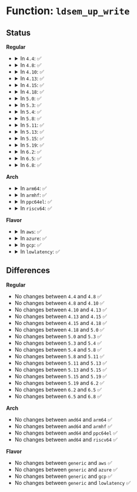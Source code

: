 # Function: <code>ldsem_up_write</code>

## Status
<b>Regular</b>
<ul>
<li>
<details>
<summary>In <code>4.4</code>: ✅</summary>

```c
void ldsem_up_write(struct ld_semaphore *sem);
```

**Collision:** Unique Global

**Inline:** No

**Transformation:** False

**Instances:**

```
In drivers/tty/tty_ldsem.c (ffffffff814ebe30)
Location: drivers/tty/tty_ldsem.c:430
Inline: False
Direct callers:
  - drivers/tty/tty_ldisc.c:tty_set_ldisc
  - drivers/tty/tty_ldisc.c:tty_set_ldisc
  - drivers/tty/tty_ldisc.c:tty_set_ldisc
  - drivers/tty/tty_ldisc.c:tty_ldisc_hangup
  - drivers/tty/tty_ldisc.c:tty_ldisc_release
  - drivers/tty/tty_ldisc.c:tty_ldisc_release
  - drivers/tty/tty_ldisc.c:tty_ldisc_release
  - drivers/tty/tty_ldisc.c:tty_ldisc_release
  - drivers/tty/tty_ldisc.c:tty_ldisc_release
```
**Symbols:**

```
ffffffff814ebe30-ffffffff814ebe53: ldsem_up_write (STB_GLOBAL)
```
</details>
</li>
<li>
<details>
<summary>In <code>4.8</code>: ✅</summary>

```c
void ldsem_up_write(struct ld_semaphore *sem);
```

**Collision:** Unique Global

**Inline:** No

**Transformation:** False

**Instances:**

```
In drivers/tty/tty_ldsem.c (ffffffff8153ce70)
Location: drivers/tty/tty_ldsem.c:430
Inline: False
Direct callers:
  - drivers/tty/tty_ldisc.c:tty_ldisc_release
  - drivers/tty/tty_ldisc.c:tty_ldisc_release
  - drivers/tty/tty_ldisc.c:tty_ldisc_release
  - drivers/tty/tty_ldisc.c:tty_ldisc_release
  - drivers/tty/tty_ldisc.c:tty_ldisc_release
  - drivers/tty/tty_ldisc.c:tty_ldisc_hangup
  - drivers/tty/tty_ldisc.c:tty_set_ldisc
```
**Symbols:**

```
ffffffff8153ce70-ffffffff8153ce93: ldsem_up_write (STB_GLOBAL)
```
</details>
</li>
<li>
<details>
<summary>In <code>4.10</code>: ✅</summary>

```c
void ldsem_up_write(struct ld_semaphore *sem);
```

**Collision:** Unique Global

**Inline:** No

**Transformation:** False

**Instances:**

```
In drivers/tty/tty_ldsem.c (ffffffff815694c0)
Location: drivers/tty/tty_ldsem.c:430
Inline: False
Direct callers:
  - drivers/tty/tty_ldisc.c:tty_ldisc_release
  - drivers/tty/tty_ldisc.c:tty_ldisc_release
  - drivers/tty/tty_ldisc.c:tty_ldisc_release
  - drivers/tty/tty_ldisc.c:tty_ldisc_release
  - drivers/tty/tty_ldisc.c:tty_ldisc_release
  - drivers/tty/tty_ldisc.c:tty_ldisc_hangup
  - drivers/tty/tty_ldisc.c:tty_set_ldisc
```
**Symbols:**

```
ffffffff815694c0-ffffffff815694e3: ldsem_up_write (STB_GLOBAL)
```
</details>
</li>
<li>
<details>
<summary>In <code>4.13</code>: ✅</summary>

```c
void ldsem_up_write(struct ld_semaphore *sem);
```

**Collision:** Unique Global

**Inline:** No

**Transformation:** False

**Instances:**

```
In drivers/tty/tty_ldsem.c (ffffffff8157ca10)
Location: drivers/tty/tty_ldsem.c:430
Inline: False
Direct callers:
  - drivers/tty/tty_ldisc.c:tty_ldisc_release
  - drivers/tty/tty_ldisc.c:tty_ldisc_release
  - drivers/tty/tty_ldisc.c:tty_ldisc_release
  - drivers/tty/tty_ldisc.c:tty_ldisc_release
  - drivers/tty/tty_ldisc.c:tty_ldisc_release
  - drivers/tty/tty_ldisc.c:tty_ldisc_release
  - drivers/tty/tty_ldisc.c:tty_ldisc_hangup
  - drivers/tty/tty_ldisc.c:tty_set_ldisc
```
**Symbols:**

```
ffffffff8157ca10-ffffffff8157ca34: ldsem_up_write (STB_GLOBAL)
```
</details>
</li>
<li>
<details>
<summary>In <code>4.15</code>: ✅</summary>

```c
void ldsem_up_write(struct ld_semaphore *sem);
```

**Collision:** Unique Global

**Inline:** No

**Transformation:** False

**Instances:**

```
In drivers/tty/tty_ldsem.c (ffffffff815e1530)
Location: drivers/tty/tty_ldsem.c:428
Inline: False
Direct callers:
  - drivers/tty/tty_ldisc.c:tty_ldisc_release
  - drivers/tty/tty_ldisc.c:tty_ldisc_release
  - drivers/tty/tty_ldisc.c:tty_ldisc_release
  - drivers/tty/tty_ldisc.c:tty_ldisc_release
  - drivers/tty/tty_ldisc.c:tty_ldisc_release
  - drivers/tty/tty_ldisc.c:tty_ldisc_release
  - drivers/tty/tty_ldisc.c:tty_ldisc_hangup
  - drivers/tty/tty_ldisc.c:tty_set_ldisc
```
**Symbols:**

```
ffffffff815e1530-ffffffff815e1554: ldsem_up_write (STB_GLOBAL)
```
</details>
</li>
<li>
<details>
<summary>In <code>4.18</code>: ✅</summary>

```c
void ldsem_up_write(struct ld_semaphore *sem);
```

**Collision:** Unique Global

**Inline:** No

**Transformation:** False

**Instances:**

```
In drivers/tty/tty_ldsem.c (ffffffff8161a7b0)
Location: drivers/tty/tty_ldsem.c:428
Inline: False
Direct callers:
  - drivers/tty/tty_ldisc.c:tty_ldisc_release
  - drivers/tty/tty_ldisc.c:tty_ldisc_release
  - drivers/tty/tty_ldisc.c:tty_ldisc_release
  - drivers/tty/tty_ldisc.c:tty_ldisc_release
  - drivers/tty/tty_ldisc.c:tty_ldisc_release
  - drivers/tty/tty_ldisc.c:tty_ldisc_hangup
  - drivers/tty/tty_ldisc.c:tty_set_ldisc
```
**Symbols:**

```
ffffffff8161a7b0-ffffffff8161a7d4: ldsem_up_write (STB_GLOBAL)
```
</details>
</li>
<li>
<details>
<summary>In <code>5.0</code>: ✅</summary>

```c
void ldsem_up_write(struct ld_semaphore *sem);
```

**Collision:** Unique Global

**Inline:** No

**Transformation:** False

**Instances:**

```
In drivers/tty/tty_ldsem.c (ffffffff81637a10)
Location: drivers/tty/tty_ldsem.c:404
Inline: False
Direct callers:
  - drivers/tty/tty_ldisc.c:tty_ldisc_release
  - drivers/tty/tty_ldisc.c:tty_ldisc_release
  - drivers/tty/tty_ldisc.c:tty_ldisc_release
  - drivers/tty/tty_ldisc.c:tty_ldisc_release
  - drivers/tty/tty_ldisc.c:tty_ldisc_release
  - drivers/tty/tty_ldisc.c:tty_ldisc_unlock
```
**Symbols:**

```
ffffffff81637a10-ffffffff81637a34: ldsem_up_write (STB_GLOBAL)
```
</details>
</li>
<li>
<details>
<summary>In <code>5.3</code>: ✅</summary>

```c
void ldsem_up_write(struct ld_semaphore *sem);
```

**Collision:** Unique Global

**Inline:** No

**Transformation:** False

**Instances:**

```
In drivers/tty/tty_ldsem.c (ffffffff8166bcd0)
Location: drivers/tty/tty_ldsem.c:403
Inline: False
Direct callers:
  - drivers/tty/tty_ldisc.c:tty_ldisc_release
  - drivers/tty/tty_ldisc.c:tty_ldisc_release
  - drivers/tty/tty_ldisc.c:tty_ldisc_release
  - drivers/tty/tty_ldisc.c:tty_ldisc_release
  - drivers/tty/tty_ldisc.c:tty_ldisc_release
  - drivers/tty/tty_ldisc.c:tty_ldisc_unlock
```
**Symbols:**

```
ffffffff8166bcd0-ffffffff8166bcf3: ldsem_up_write (STB_GLOBAL)
```
</details>
</li>
<li>
<details>
<summary>In <code>5.4</code>: ✅</summary>

```c
void ldsem_up_write(struct ld_semaphore *sem);
```

**Collision:** Unique Global

**Inline:** No

**Transformation:** False

**Instances:**

```
In drivers/tty/tty_ldsem.c (ffffffff8168e340)
Location: drivers/tty/tty_ldsem.c:403
Inline: False
Direct callers:
  - drivers/tty/tty_ldisc.c:tty_ldisc_release
  - drivers/tty/tty_ldisc.c:tty_ldisc_release
  - drivers/tty/tty_ldisc.c:tty_ldisc_release
  - drivers/tty/tty_ldisc.c:tty_ldisc_release
  - drivers/tty/tty_ldisc.c:tty_ldisc_release
  - drivers/tty/tty_ldisc.c:tty_ldisc_unlock
```
**Symbols:**

```
ffffffff8168e340-ffffffff8168e363: ldsem_up_write (STB_GLOBAL)
```
</details>
</li>
<li>
<details>
<summary>In <code>5.8</code>: ✅</summary>

```c
void ldsem_up_write(struct ld_semaphore *sem);
```

**Collision:** Unique Global

**Inline:** No

**Transformation:** False

**Instances:**

```
In drivers/tty/tty_ldsem.c (ffffffff81740600)
Location: drivers/tty/tty_ldsem.c:403
Inline: False
Direct callers:
  - drivers/tty/tty_ldisc.c:tty_ldisc_release
  - drivers/tty/tty_ldisc.c:tty_ldisc_release
  - drivers/tty/tty_ldisc.c:tty_ldisc_release
  - drivers/tty/tty_ldisc.c:tty_ldisc_unlock
```
**Symbols:**

```
ffffffff81740600-ffffffff81740623: ldsem_up_write (STB_GLOBAL)
```
</details>
</li>
<li>
<details>
<summary>In <code>5.11</code>: ✅</summary>

```c
void ldsem_up_write(struct ld_semaphore *sem);
```

**Collision:** Unique Global

**Inline:** No

**Transformation:** False

**Instances:**

```
In drivers/tty/tty_ldsem.c (ffffffff8175c530)
Location: drivers/tty/tty_ldsem.c:403
Inline: False
Direct callers:
  - drivers/tty/tty_ldisc.c:tty_ldisc_release
  - drivers/tty/tty_ldisc.c:tty_ldisc_release
  - drivers/tty/tty_ldisc.c:tty_ldisc_release
  - drivers/tty/tty_ldisc.c:tty_ldisc_unlock
```
**Symbols:**

```
ffffffff8175c530-ffffffff8175c553: ldsem_up_write (STB_GLOBAL)
```
</details>
</li>
<li>
<details>
<summary>In <code>5.13</code>: ✅</summary>

```c
void ldsem_up_write(struct ld_semaphore *sem);
```

**Collision:** Unique Global

**Inline:** No

**Transformation:** False

**Instances:**

```
In drivers/tty/tty_ldsem.c (ffffffff817403d0)
Location: drivers/tty/tty_ldsem.c:403
Inline: False
Direct callers:
  - drivers/tty/tty_ldisc.c:tty_ldisc_release
  - drivers/tty/tty_ldisc.c:tty_ldisc_release
  - drivers/tty/tty_ldisc.c:tty_ldisc_release
  - drivers/tty/tty_ldisc.c:tty_ldisc_release
  - drivers/tty/tty_ldisc.c:tty_ldisc_release
  - drivers/tty/tty_ldisc.c:tty_ldisc_unlock
```
**Symbols:**

```
ffffffff817403d0-ffffffff817403f3: ldsem_up_write (STB_GLOBAL)
```
</details>
</li>
<li>
<details>
<summary>In <code>5.15</code>: ✅</summary>

```c
void ldsem_up_write(struct ld_semaphore *sem);
```

**Collision:** Unique Global

**Inline:** No

**Transformation:** False

**Instances:**

```
In drivers/tty/tty_ldsem.c (ffffffff817c0bb0)
Location: drivers/tty/tty_ldsem.c:403
Inline: False
Direct callers:
  - drivers/tty/tty_ldisc.c:tty_ldisc_release
  - drivers/tty/tty_ldisc.c:tty_ldisc_release
  - drivers/tty/tty_ldisc.c:tty_ldisc_release
  - drivers/tty/tty_ldisc.c:tty_ldisc_release
  - drivers/tty/tty_ldisc.c:tty_ldisc_release
  - drivers/tty/tty_ldisc.c:tty_ldisc_unlock
```
**Symbols:**

```
ffffffff817c0bb0-ffffffff817c0bd3: ldsem_up_write (STB_GLOBAL)
```
</details>
</li>
<li>
<details>
<summary>In <code>5.19</code>: ✅</summary>

```c
void ldsem_up_write(struct ld_semaphore *sem);
```

**Collision:** Unique Global

**Inline:** No

**Transformation:** False

**Instances:**

```
In drivers/tty/tty_ldsem.c (ffffffff818fd4a0)
Location: drivers/tty/tty_ldsem.c:403
Inline: False
Direct callers:
  - drivers/tty/tty_ldisc.c:tty_ldisc_release
  - drivers/tty/tty_ldisc.c:tty_ldisc_release
  - drivers/tty/tty_ldisc.c:tty_ldisc_release
  - drivers/tty/tty_ldisc.c:tty_ldisc_release
  - drivers/tty/tty_ldisc.c:tty_ldisc_release
  - drivers/tty/tty_ldisc.c:tty_ldisc_unlock
```
**Symbols:**

```
ffffffff818fd4a0-ffffffff818fd4d7: ldsem_up_write (STB_GLOBAL)
```
</details>
</li>
<li>
<details>
<summary>In <code>6.2</code>: ✅</summary>

```c
void ldsem_up_write(struct ld_semaphore *sem);
```

**Collision:** Unique Global

**Inline:** No

**Transformation:** False

**Instances:**

```
In drivers/tty/tty_ldsem.c (ffffffff81a56ba0)
Location: drivers/tty/tty_ldsem.c:403
Inline: False
Direct callers:
  - drivers/tty/tty_ldisc.c:tty_ldisc_release
  - drivers/tty/tty_ldisc.c:tty_ldisc_release
  - drivers/tty/tty_ldisc.c:tty_ldisc_release
  - drivers/tty/tty_ldisc.c:tty_ldisc_release
  - drivers/tty/tty_ldisc.c:tty_ldisc_release
  - drivers/tty/tty_ldisc.c:tty_ldisc_unlock
```
**Symbols:**

```
ffffffff81a56ba0-ffffffff81a56bd7: ldsem_up_write (STB_GLOBAL)
```
</details>
</li>
<li>
<details>
<summary>In <code>6.5</code>: ✅</summary>

```c
void ldsem_up_write(struct ld_semaphore *sem);
```

**Collision:** Unique Global

**Inline:** No

**Transformation:** False

**Instances:**

```
In drivers/tty/tty_ldsem.c (ffffffff81aa1180)
Location: drivers/tty/tty_ldsem.c:403
Inline: False
Direct callers:
  - drivers/tty/tty_ldisc.c:tty_ldisc_release
  - drivers/tty/tty_ldisc.c:tty_ldisc_release
  - drivers/tty/tty_ldisc.c:tty_ldisc_release
  - drivers/tty/tty_ldisc.c:tty_ldisc_release
  - drivers/tty/tty_ldisc.c:tty_ldisc_release
  - drivers/tty/tty_ldisc.c:tty_ldisc_unlock
```
**Symbols:**

```
ffffffff81aa1180-ffffffff81aa11b7: ldsem_up_write (STB_GLOBAL)
```
</details>
</li>
<li>
<details>
<summary>In <code>6.8</code>: ✅</summary>

```c
void ldsem_up_write(struct ld_semaphore *sem);
```

**Collision:** Unique Global

**Inline:** No

**Transformation:** False

**Instances:**

```
In drivers/tty/tty_ldsem.c (ffffffff81af3be0)
Location: drivers/tty/tty_ldsem.c:403
Inline: False
Direct callers:
  - drivers/tty/tty_ldisc.c:tty_ldisc_release
  - drivers/tty/tty_ldisc.c:tty_ldisc_release
  - drivers/tty/tty_ldisc.c:tty_ldisc_release
  - drivers/tty/tty_ldisc.c:tty_ldisc_release
  - drivers/tty/tty_ldisc.c:tty_ldisc_release
  - drivers/tty/tty_ldisc.c:tty_ldisc_unlock
```
**Symbols:**

```
ffffffff81af3be0-ffffffff81af3c17: ldsem_up_write (STB_GLOBAL)
```
</details>
</li>
</ul>
<b>Arch</b>
<ul>
<li>
<details>
<summary>In <code>arm64</code>: ✅</summary>

```c
void ldsem_up_write(struct ld_semaphore *sem);
```

**Collision:** Unique Global

**Inline:** No

**Transformation:** False

**Instances:**

```
In drivers/tty/tty_ldsem.c (ffff80001085f740)
Location: drivers/tty/tty_ldsem.c:403
Inline: False
Direct callers:
  - drivers/tty/tty_ldisc.c:tty_ldisc_release
  - drivers/tty/tty_ldisc.c:tty_ldisc_release
  - drivers/tty/tty_ldisc.c:tty_ldisc_release
  - drivers/tty/tty_ldisc.c:tty_ldisc_release
  - drivers/tty/tty_ldisc.c:tty_ldisc_release
  - drivers/tty/tty_ldisc.c:tty_ldisc_unlock
  - drivers/tty/tty_ldisc.c:tty_ldisc_unlock
```
**Symbols:**

```
ffff80001085f740-ffff80001085f79c: ldsem_up_write (STB_GLOBAL)
```
</details>
</li>
<li>
<details>
<summary>In <code>armhf</code>: ✅</summary>

```c
void ldsem_up_write(struct ld_semaphore *sem);
```

**Collision:** Unique Global

**Inline:** No

**Transformation:** False

**Instances:**

```
In drivers/tty/tty_ldsem.c (c0966b50)
Location: drivers/tty/tty_ldsem.c:403
Inline: False
Direct callers:
  - drivers/tty/tty_ldisc.c:tty_ldisc_release
  - drivers/tty/tty_ldisc.c:tty_ldisc_release
  - drivers/tty/tty_ldisc.c:tty_ldisc_release
  - drivers/tty/tty_ldisc.c:tty_ldisc_release
  - drivers/tty/tty_ldisc.c:tty_ldisc_release
  - drivers/tty/tty_ldisc.c:tty_ldisc_unlock
```
**Symbols:**

```
c0966b50-c0966b98: ldsem_up_write (STB_GLOBAL)
```
</details>
</li>
<li>
<details>
<summary>In <code>ppc64el</code>: ✅</summary>

```c
void ldsem_up_write(struct ld_semaphore *sem);
```

**Collision:** Unique Global

**Inline:** No

**Transformation:** False

**Instances:**

```
In drivers/tty/tty_ldsem.c (c0000000008fecb0)
Location: drivers/tty/tty_ldsem.c:403
Inline: False
Direct callers:
  - drivers/tty/tty_ldisc.c:tty_ldisc_release
  - drivers/tty/tty_ldisc.c:tty_ldisc_release
  - drivers/tty/tty_ldisc.c:tty_ldisc_release
  - drivers/tty/tty_ldisc.c:tty_ldisc_release
  - drivers/tty/tty_ldisc.c:tty_ldisc_release
  - drivers/tty/tty_ldisc.c:tty_ldisc_unlock
```
**Symbols:**

```
c0000000008fecb0-c0000000008fecf0: ldsem_up_write (STB_GLOBAL)
```
</details>
</li>
<li>
<details>
<summary>In <code>riscv64</code>: ✅</summary>

```c
void ldsem_up_write(struct ld_semaphore *sem);
```

**Collision:** Unique Global

**Inline:** No

**Transformation:** False

**Instances:**

```
In drivers/tty/tty_ldsem.c (ffffffe000537af8)
Location: drivers/tty/tty_ldsem.c:403
Inline: False
Direct callers:
  - drivers/tty/tty_ldisc.c:tty_ldisc_release
  - drivers/tty/tty_ldisc.c:tty_ldisc_release
  - drivers/tty/tty_ldisc.c:tty_ldisc_release
  - drivers/tty/tty_ldisc.c:tty_ldisc_release
  - drivers/tty/tty_ldisc.c:tty_ldisc_release
  - drivers/tty/tty_ldisc.c:tty_ldisc_hangup
  - drivers/tty/tty_ldisc.c:tty_set_ldisc
```
**Symbols:**

```
ffffffe000537af8-ffffffe000537b3a: ldsem_up_write (STB_GLOBAL)
```
</details>
</li>
</ul>
<b>Flavor</b>
<ul>
<li>
<details>
<summary>In <code>aws</code>: ✅</summary>

```c
void ldsem_up_write(struct ld_semaphore *sem);
```

**Collision:** Unique Global

**Inline:** No

**Transformation:** False

**Instances:**

```
In drivers/tty/tty_ldsem.c (ffffffff81653dc0)
Location: drivers/tty/tty_ldsem.c:403
Inline: False
Direct callers:
  - drivers/tty/tty_ldisc.c:tty_ldisc_release
  - drivers/tty/tty_ldisc.c:tty_ldisc_release
  - drivers/tty/tty_ldisc.c:tty_ldisc_release
  - drivers/tty/tty_ldisc.c:tty_ldisc_release
  - drivers/tty/tty_ldisc.c:tty_ldisc_release
  - drivers/tty/tty_ldisc.c:tty_ldisc_unlock
```
**Symbols:**

```
ffffffff81653dc0-ffffffff81653de3: ldsem_up_write (STB_GLOBAL)
```
</details>
</li>
<li>
<details>
<summary>In <code>azure</code>: ✅</summary>

```c
void ldsem_up_write(struct ld_semaphore *sem);
```

**Collision:** Unique Global

**Inline:** No

**Transformation:** False

**Instances:**

```
In drivers/tty/tty_ldsem.c (ffffffff816341a0)
Location: drivers/tty/tty_ldsem.c:403
Inline: False
Direct callers:
  - drivers/tty/tty_ldisc.c:tty_ldisc_release
  - drivers/tty/tty_ldisc.c:tty_ldisc_release
  - drivers/tty/tty_ldisc.c:tty_ldisc_release
  - drivers/tty/tty_ldisc.c:tty_ldisc_release
  - drivers/tty/tty_ldisc.c:tty_ldisc_release
  - drivers/tty/tty_ldisc.c:tty_ldisc_unlock
```
**Symbols:**

```
ffffffff816341a0-ffffffff816341c3: ldsem_up_write (STB_GLOBAL)
```
</details>
</li>
<li>
<details>
<summary>In <code>gcp</code>: ✅</summary>

```c
void ldsem_up_write(struct ld_semaphore *sem);
```

**Collision:** Unique Global

**Inline:** No

**Transformation:** False

**Instances:**

```
In drivers/tty/tty_ldsem.c (ffffffff81682180)
Location: drivers/tty/tty_ldsem.c:403
Inline: False
Direct callers:
  - drivers/tty/tty_ldisc.c:tty_ldisc_release
  - drivers/tty/tty_ldisc.c:tty_ldisc_release
  - drivers/tty/tty_ldisc.c:tty_ldisc_release
  - drivers/tty/tty_ldisc.c:tty_ldisc_release
  - drivers/tty/tty_ldisc.c:tty_ldisc_release
  - drivers/tty/tty_ldisc.c:tty_ldisc_unlock
```
**Symbols:**

```
ffffffff81682180-ffffffff816821a3: ldsem_up_write (STB_GLOBAL)
```
</details>
</li>
<li>
<details>
<summary>In <code>lowlatency</code>: ✅</summary>

```c
void ldsem_up_write(struct ld_semaphore *sem);
```

**Collision:** Unique Global

**Inline:** No

**Transformation:** False

**Instances:**

```
In drivers/tty/tty_ldsem.c (ffffffff8169c7c0)
Location: drivers/tty/tty_ldsem.c:403
Inline: False
Direct callers:
  - drivers/tty/tty_ldisc.c:tty_ldisc_release
  - drivers/tty/tty_ldisc.c:tty_ldisc_release
  - drivers/tty/tty_ldisc.c:tty_ldisc_release
  - drivers/tty/tty_ldisc.c:tty_ldisc_release
  - drivers/tty/tty_ldisc.c:tty_ldisc_release
  - drivers/tty/tty_ldisc.c:tty_ldisc_unlock
```
**Symbols:**

```
ffffffff8169c7c0-ffffffff8169c7e3: ldsem_up_write (STB_GLOBAL)
```
</details>
</li>
</ul>

## Differences
<b>Regular</b>
<ul>
<li>
No changes between <code>4.4</code> and <code>4.8</code> ✅
</li>
<li>
No changes between <code>4.8</code> and <code>4.10</code> ✅
</li>
<li>
No changes between <code>4.10</code> and <code>4.13</code> ✅
</li>
<li>
No changes between <code>4.13</code> and <code>4.15</code> ✅
</li>
<li>
No changes between <code>4.15</code> and <code>4.18</code> ✅
</li>
<li>
No changes between <code>4.18</code> and <code>5.0</code> ✅
</li>
<li>
No changes between <code>5.0</code> and <code>5.3</code> ✅
</li>
<li>
No changes between <code>5.3</code> and <code>5.4</code> ✅
</li>
<li>
No changes between <code>5.4</code> and <code>5.8</code> ✅
</li>
<li>
No changes between <code>5.8</code> and <code>5.11</code> ✅
</li>
<li>
No changes between <code>5.11</code> and <code>5.13</code> ✅
</li>
<li>
No changes between <code>5.13</code> and <code>5.15</code> ✅
</li>
<li>
No changes between <code>5.15</code> and <code>5.19</code> ✅
</li>
<li>
No changes between <code>5.19</code> and <code>6.2</code> ✅
</li>
<li>
No changes between <code>6.2</code> and <code>6.5</code> ✅
</li>
<li>
No changes between <code>6.5</code> and <code>6.8</code> ✅
</li>
</ul>
<b>Arch</b>
<ul>
<li>
No changes between <code>amd64</code> and <code>arm64</code> ✅
</li>
<li>
No changes between <code>amd64</code> and <code>armhf</code> ✅
</li>
<li>
No changes between <code>amd64</code> and <code>ppc64el</code> ✅
</li>
<li>
No changes between <code>amd64</code> and <code>riscv64</code> ✅
</li>
</ul>
<b>Flavor</b>
<ul>
<li>
No changes between <code>generic</code> and <code>aws</code> ✅
</li>
<li>
No changes between <code>generic</code> and <code>azure</code> ✅
</li>
<li>
No changes between <code>generic</code> and <code>gcp</code> ✅
</li>
<li>
No changes between <code>generic</code> and <code>lowlatency</code> ✅
</li>
</ul>
